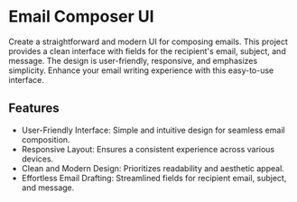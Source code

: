 # Email Composer UI
Create a straightforward and modern UI for composing emails. This project provides a clean interface with fields for the recipient's email, subject, and message. The design is user-friendly, responsive, and emphasizes simplicity. Enhance your email writing experience with this easy-to-use interface.

## Features
- User-Friendly Interface: Simple and intuitive design for seamless email composition.
- Responsive Layout: Ensures a consistent experience across various devices.
- Clean and Modern Design: Prioritizes readability and aesthetic appeal.
- Effortless Email Drafting: Streamlined fields for recipient email, subject, and message.
